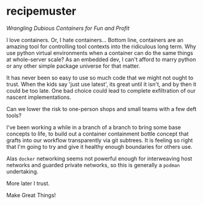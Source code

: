 # recipemuster
_Wrangling Dubious Containers for Fun and Profit_

I love containers.
Or, I hate containers...
Bottom line, containers are an amazing tool for controlling tool contexts into the ridiculous long term.
Why use python virtual environments when a container can do the same things at whole-server scale?
As an embedded dev, I can't afford to marry python or any other simple package universe for that matter.

It has never been so easy to use so much code that we might not ought to trust.
When the kids say 'just use latest', its great until it isn't, and by then it could be too late.
One bad choice could lead to complete exfiltration of our nascent implementations.

Can we lower the risk to one-person shops and small teams with a few deft tools?

I've been working a while in a branch of a branch to bring some base concepts to life, to build out a container containment bottle concept that grafts into our workflow transparently via git subtrees.
It is feeling so right that I'm going to try and give it healthy enough boundaries for others use.

Alas `docker` networking seems not powerful enough for interweaving host networks and guarded private networks, so this is generally a `podman` undertaking.

More later I trust.

Make Great Things!